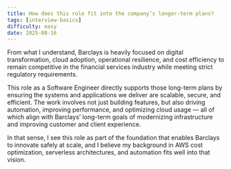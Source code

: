 ```yaml
---
title: How does this role fit into the company’s longer-term plans?
tags: [interview-basics]
difficulty: easy
date: 2025-08-16
---
```


From what I understand, Barclays is heavily focused on digital transformation, cloud adoption, operational resilience, and cost efficiency to remain competitive in the financial services industry while meeting strict regulatory requirements.

This role as a Software Engineer directly supports those long-term plans by ensuring the systems and applications we deliver are scalable, secure, and efficient. The work involves not just building features, but also driving automation, improving performance, and optimizing cloud usage — all of which align with Barclays’ long-term goals of modernizing infrastructure and improving customer and client experience.

In that sense, I see this role as part of the foundation that enables Barclays to innovate safely at scale, and I believe my background in AWS cost optimization, serverless architectures, and automation fits well into that vision.